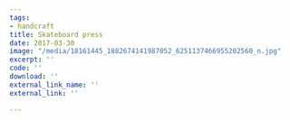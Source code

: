 ```yaml
---
tags:
- handcraft
title: Skateboard press
date: 2017-03-30
image: "/media/18161445_1882674141987052_6251137466955202560_n.jpg"
excerpt: ''
code: ''
download: ''
external_link_name: ''
external_link: ''

---
```

